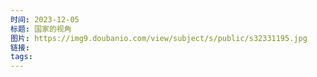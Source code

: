 ```yaml
---
时间: 2023-12-05
标题: 国家的视角
图片: https://img9.doubanio.com/view/subject/s/public/s32331195.jpg
链接: 
tags:
---
```




